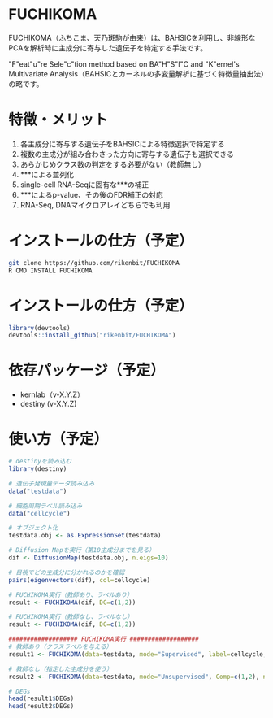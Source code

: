 # FUCHIKOMA
FUCHIKOMA（ふちこま、天乃斑駒が由来）は、BAHSICを利用し、非線形なPCAを解析時に主成分に寄与した遺伝子を特定する手法です。

"F"eat"u"re Sele"c"tion method based on BA"H"S"I"C and "K"ernel's Multivariate Analysis（BAHSICとカーネルの多変量解析に基づく特徴量抽出法）の略です。

# 特徴・メリット
1. 各主成分に寄与する遺伝子をBAHSICによる特徴選択で特定する
2. 複数の主成分が組み合わさった方向に寄与する遺伝子も選択できる
3. あらかじめクラス数の判定をする必要がない（教師無し）
4. ***による並列化
5. single-cell RNA-Seqに固有な***の補正
6. ***によるp-value、その後のFDR補正の対応
7. RNA-Seq, DNAマイクロアレイどちらでも利用

# インストールの仕方（予定）
```bash
git clone https://github.com/rikenbit/FUCHIKOMA
R CMD INSTALL FUCHIKOMA
```

# インストールの仕方（予定）
```r
library(devtools)
devtools::install_github("rikenbit/FUCHIKOMA")
```

# 依存パッケージ（予定）
- kernlab（v-X.Y.Z）
- destiny (v-X.Y.Z)

# 使い方（予定）
```r
# destinyを読み込む
library(destiny)

# 遺伝子発現量データ読み込み
data("testdata")

# 細胞周期ラベル読み込み
data("cellcycle")

# オブジェクト化
testdata.obj <- as.ExpressionSet(testdata)

# Diffusion Mapを実行（第10主成分までを見る）
dif <- DiffusionMap(testdata.obj, n.eigs=10)

# 目視でどの主成分に分かれるのかを確認
pairs(eigenvectors(dif), col=cellcycle)

# FUCHIKOMA実行（教師あり、ラベルあり）
result <- FUCHIKOMA(dif, DC=c(1,2))

# FUCHIKOMA実行（教師なし、ラベルなし）
result <- FUCHIKOMA(dif, DC=c(1,2))

################### FUCHIKOMA実行 ###################
# 教師あり（クラスラベルを与える）
result1 <- FUCHIKOMA(data=testdata, mode="Supervised", label=cellcycle, type="each", n.eigs=10)

# 教師なし（指定した主成分を使う）
result2 <- FUCHIKOMA(data=testdata, mode="Unsupervised", Comp=c(1,2), n.eigs=10)

# DEGs
head(result1$DEGs)
head(result2$DEGs)
```
